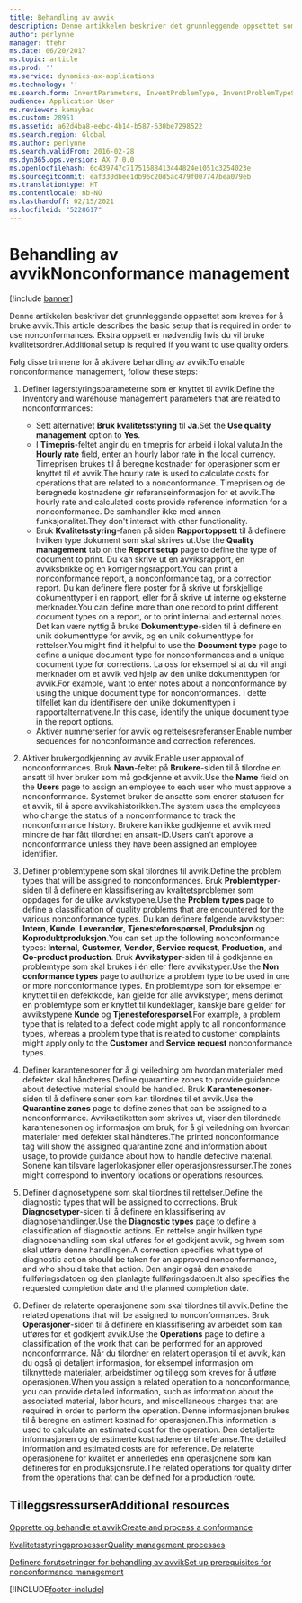 ```yaml
---
title: Behandling av avvik
description: Denne artikkelen beskriver det grunnleggende oppsettet som kreves for å bruke avvik. Ekstra oppsett er nødvendig hvis du vil bruke kvalitetsordrer.
author: perlynne
manager: tfehr
ms.date: 06/20/2017
ms.topic: article
ms.prod: ''
ms.service: dynamics-ax-applications
ms.technology: ''
ms.search.form: InventParameters, InventProblemType, InventProblemTypeSetup, InventQuarantineZone, InventTestDiagnosticType, InventTestReportSetup, SysUserManagement, InventTestRelatedOperations
audience: Application User
ms.reviewer: kamaybac
ms.custom: 28951
ms.assetid: a62d4ba8-eebc-4b14-b587-630be7298522
ms.search.region: Global
ms.author: perlynne
ms.search.validFrom: 2016-02-28
ms.dyn365.ops.version: AX 7.0.0
ms.openlocfilehash: 6c439747c71751588413444824e1051c3254023e
ms.sourcegitcommit: eaf330dbee1db96c20d5ac479f007747bea079eb
ms.translationtype: HT
ms.contentlocale: nb-NO
ms.lasthandoff: 02/15/2021
ms.locfileid: "5228617"
---
```

# <a name="nonconformance-management"></a><span data-ttu-id="2f826-104">Behandling av avvik</span><span class="sxs-lookup"><span data-stu-id="2f826-104">Nonconformance management</span></span>

[!include [banner](../includes/banner.md)]

<span data-ttu-id="2f826-105">Denne artikkelen beskriver det grunnleggende oppsettet som kreves for å bruke avvik.</span><span class="sxs-lookup"><span data-stu-id="2f826-105">This article describes the basic setup that is required in order to use nonconformances.</span></span> <span data-ttu-id="2f826-106">Ekstra oppsett er nødvendig hvis du vil bruke kvalitetsordrer.</span><span class="sxs-lookup"><span data-stu-id="2f826-106">Additional setup is required if you want to use quality orders.</span></span>

<span data-ttu-id="2f826-107">Følg disse trinnene for å aktivere behandling av avvik:</span><span class="sxs-lookup"><span data-stu-id="2f826-107">To enable nonconformance management, follow these steps:</span></span>

1.  <span data-ttu-id="2f826-108">Definer lagerstyringsparameterne som er knyttet til avvik:</span><span class="sxs-lookup"><span data-stu-id="2f826-108">Define the Inventory and warehouse management parameters that are related to nonconformances:</span></span>
    -   <span data-ttu-id="2f826-109">Sett alternativet **Bruk kvalitetsstyring** til **Ja**.</span><span class="sxs-lookup"><span data-stu-id="2f826-109">Set the **Use quality management** option to **Yes**.</span></span>
    -   <span data-ttu-id="2f826-110">I **Timepris**-feltet angir du en timepris for arbeid i lokal valuta.</span><span class="sxs-lookup"><span data-stu-id="2f826-110">In the **Hourly rate** field, enter an hourly labor rate in the local currency.</span></span> <span data-ttu-id="2f826-111">Timeprisen brukes til å beregne kostnader for operasjoner som er knyttet til et avvik.</span><span class="sxs-lookup"><span data-stu-id="2f826-111">The hourly rate is used to calculate costs for operations that are related to a nonconformance.</span></span> <span data-ttu-id="2f826-112">Timeprisen og de beregnede kostnadene gir referanseinformasjon for et avvik.</span><span class="sxs-lookup"><span data-stu-id="2f826-112">The hourly rate and calculated costs provide reference information for a nonconformance.</span></span> <span data-ttu-id="2f826-113">De samhandler ikke med annen funksjonalitet.</span><span class="sxs-lookup"><span data-stu-id="2f826-113">They don't interact with other functionality.</span></span>
    -   <span data-ttu-id="2f826-114">Bruk **Kvalitetsstyring**-fanen på siden **Rapportoppsett** til å definere hvilken type dokument som skal skrives ut.</span><span class="sxs-lookup"><span data-stu-id="2f826-114">Use the **Quality management** tab on the **Report setup** page to define the type of document to print.</span></span> <span data-ttu-id="2f826-115">Du kan skrive ut en avviksrapport, en avviksbrikke og en korrigeringsrapport.</span><span class="sxs-lookup"><span data-stu-id="2f826-115">You can print a nonconformance report, a nonconformance tag, or a correction report.</span></span> <span data-ttu-id="2f826-116">Du kan definere flere poster for å skrive ut forskjellige dokumenttyper i en rapport, eller for å skrive ut interne og eksterne merknader.</span><span class="sxs-lookup"><span data-stu-id="2f826-116">You can define more than one record to print different document types on a report, or to print internal and external notes.</span></span> <span data-ttu-id="2f826-117">Det kan være nyttig å bruke **Dokumenttype**-siden til å definere en unik dokumenttype for avvik, og en unik dokumenttype for rettelser.</span><span class="sxs-lookup"><span data-stu-id="2f826-117">You might find it helpful to use the **Document type** page to define a unique document type for nonconformances and a unique document type for corrections.</span></span> <span data-ttu-id="2f826-118">La oss for eksempel si at du vil angi merknader om et avvik ved hjelp av den unike dokumenttypen for avvik.</span><span class="sxs-lookup"><span data-stu-id="2f826-118">For example, want to enter notes about a nonconformance by using the unique document type for nonconformances.</span></span> <span data-ttu-id="2f826-119">I dette tilfellet kan du identifisere den unike dokumenttypen i rapportalternativene.</span><span class="sxs-lookup"><span data-stu-id="2f826-119">In this case, identify the unique document type in the report options.</span></span>
    -   <span data-ttu-id="2f826-120">Aktiver nummerserier for avvik og rettelsesreferanser.</span><span class="sxs-lookup"><span data-stu-id="2f826-120">Enable number sequences for nonconformance and correction references.</span></span>

2.  <span data-ttu-id="2f826-121">Aktiver brukergodkjenning av avvik.</span><span class="sxs-lookup"><span data-stu-id="2f826-121">Enable user approval of nonconformances.</span></span> <span data-ttu-id="2f826-122">Bruk **Navn**-feltet på **Brukere**-siden til å tilordne en ansatt til hver bruker som må godkjenne et avvik.</span><span class="sxs-lookup"><span data-stu-id="2f826-122">Use the **Name** field on the **Users** page to assign an employee to each user who must approve a nonconformance.</span></span> <span data-ttu-id="2f826-123">Systemet bruker de ansatte som endrer statusen for et avvik, til å spore avvikshistorikken.</span><span class="sxs-lookup"><span data-stu-id="2f826-123">The system uses the employees who change the status of a noncomformance to track the nonconformance history.</span></span> <span data-ttu-id="2f826-124">Brukere kan ikke godkjenne et avvik med mindre de har fått tilordnet en ansatt-ID.</span><span class="sxs-lookup"><span data-stu-id="2f826-124">Users can't approve a nonconformance unless they have been assigned an employee identifier.</span></span>
3.  <span data-ttu-id="2f826-125">Definer problemtypene som skal tilordnes til avvik.</span><span class="sxs-lookup"><span data-stu-id="2f826-125">Define the problem types that will be assigned to nonconformances.</span></span> <span data-ttu-id="2f826-126">Bruk **Problemtyper**-siden til å definere en klassifisering av kvalitetsproblemer som oppdages for de ulike avvikstypene.</span><span class="sxs-lookup"><span data-stu-id="2f826-126">Use the **Problem types** page to define a classification of quality problems that are encountered for the various nonconformance types.</span></span> <span data-ttu-id="2f826-127">Du kan definere følgende avvikstyper: **Intern**, **Kunde**, **Leverandør**, **Tjenesteforespørsel**, **Produksjon** og **Koproduktproduksjon**.</span><span class="sxs-lookup"><span data-stu-id="2f826-127">You can set up the following nonconformance types: **Internal**, **Customer**, **Vendor**, **Service request**, **Production**, and **Co-product production**.</span></span> <span data-ttu-id="2f826-128">Bruk **Avvikstyper**-siden til å godkjenne en problemtype som skal brukes i én eller flere avvikstyper.</span><span class="sxs-lookup"><span data-stu-id="2f826-128">Use the **Non conformance types** page to authorize a problem type to be used in one or more nonconformance types.</span></span> <span data-ttu-id="2f826-129">En problemtype som for eksempel er knyttet til en defektkode, kan gjelde for alle avvikstyper, mens derimot en problemtype som er knyttet til kundeklager, kanskje bare gjelder for avvikstypene **Kunde** og **Tjenesteforespørsel**.</span><span class="sxs-lookup"><span data-stu-id="2f826-129">For example, a problem type that is related to a defect code might apply to all nonconformance types, whereas a problem type that is related to customer complaints might apply only to the **Customer** and **Service request** nonconformance types.</span></span>
4.  <span data-ttu-id="2f826-130">Definer karantenesoner for å gi veiledning om hvordan materialer med defekter skal håndteres.</span><span class="sxs-lookup"><span data-stu-id="2f826-130">Define quarantine zones to provide guidance about defective material should be handled.</span></span> <span data-ttu-id="2f826-131">Bruk **Karantenesoner**-siden til å definere soner som kan tilordnes til et avvik.</span><span class="sxs-lookup"><span data-stu-id="2f826-131">Use the **Quarantine zones** page to define zones that can be assigned to a nonconformance.</span></span> <span data-ttu-id="2f826-132">Avviksetiketten som skrives ut, viser den tilordnede karantenesonen og informasjon om bruk, for å gi veiledning om hvordan materialer med defekter skal håndteres.</span><span class="sxs-lookup"><span data-stu-id="2f826-132">The printed nonconformance tag will show the assigned quarantine zone and information about usage, to provide guidance about how to handle defective material.</span></span> <span data-ttu-id="2f826-133">Sonene kan tilsvare lagerlokasjoner eller operasjonsressurser.</span><span class="sxs-lookup"><span data-stu-id="2f826-133">The zones might correspond to inventory locations or operations resources.</span></span>
5.  <span data-ttu-id="2f826-134">Definer diagnosetypene som skal tilordnes til rettelser.</span><span class="sxs-lookup"><span data-stu-id="2f826-134">Define the diagnostic types that will be assigned to corrections.</span></span> <span data-ttu-id="2f826-135">Bruk **Diagnosetyper**-siden til å definere en klassifisering av diagnosehandlinger.</span><span class="sxs-lookup"><span data-stu-id="2f826-135">Use the **Diagnostic types** page to define a classification of diagnostic actions.</span></span> <span data-ttu-id="2f826-136">En rettelse angir hvilken type diagnosehandling som skal utføres for et godkjent avvik, og hvem som skal utføre denne handlingen.</span><span class="sxs-lookup"><span data-stu-id="2f826-136">A correction specifies what type of diagnostic action should be taken for an approved nonconformance, and who should take that action.</span></span> <span data-ttu-id="2f826-137">Den angir også den ønskede fullføringsdatoen og den planlagte fullføringsdatoen.</span><span class="sxs-lookup"><span data-stu-id="2f826-137">It also specifies the requested completion date and the planned completion date.</span></span>
6.  <span data-ttu-id="2f826-138">Definer de relaterte operasjonene som skal tilordnes til avvik.</span><span class="sxs-lookup"><span data-stu-id="2f826-138">Define the related operations that will be assigned to nonconformances.</span></span> <span data-ttu-id="2f826-139">Bruk **Operasjoner**-siden til å definere en klassifisering av arbeidet som kan utføres for et godkjent avvik.</span><span class="sxs-lookup"><span data-stu-id="2f826-139">Use the **Operations** page to define a classification of the work that can be performed for an approved nonconformance.</span></span> <span data-ttu-id="2f826-140">Når du tilordner en relatert operasjon til et avvik, kan du også gi detaljert informasjon, for eksempel informasjon om tilknyttede materialer, arbeidstimer og tillegg som kreves for å utføre operasjonen.</span><span class="sxs-lookup"><span data-stu-id="2f826-140">When you assign a related operation to a nonconformance, you can provide detailed information, such as information about the associated material, labor hours, and miscellaneous charges that are required in order to perform the operation.</span></span> <span data-ttu-id="2f826-141">Denne informasjonen brukes til å beregne en estimert kostnad for operasjonen.</span><span class="sxs-lookup"><span data-stu-id="2f826-141">This information is used to calculate an estimated cost for the operation.</span></span> <span data-ttu-id="2f826-142">Den detaljerte informasjonen og de estimerte kostnadene er til referanse.</span><span class="sxs-lookup"><span data-stu-id="2f826-142">The detailed information and estimated costs are for reference.</span></span> <span data-ttu-id="2f826-143">De relaterte operasjonene for kvalitet er annerledes enn operasjonene som kan defineres for en produksjonsrute.</span><span class="sxs-lookup"><span data-stu-id="2f826-143">The related operations for quality differ from the operations that can be defined for a production route.</span></span>


<a name="additional-resources"></a><span data-ttu-id="2f826-144">Tilleggsressurser</span><span class="sxs-lookup"><span data-stu-id="2f826-144">Additional resources</span></span>
--------

[<span data-ttu-id="2f826-145">Opprette og behandle et avvik</span><span class="sxs-lookup"><span data-stu-id="2f826-145">Create and process a conformance</span></span>](tasks/create-process-non-conformance.md)

[<span data-ttu-id="2f826-146">Kvalitetsstyringsprosesser</span><span class="sxs-lookup"><span data-stu-id="2f826-146">Quality management processes</span></span>](quality-management-processes.md)

[<span data-ttu-id="2f826-147">Definere forutsetninger for behandling av avvik</span><span class="sxs-lookup"><span data-stu-id="2f826-147">Set up prerequisites for nonconformance management</span></span>](tasks/set-up-prerequisites-nonconformance-management.md)


[!INCLUDE[footer-include](../../includes/footer-banner.md)]